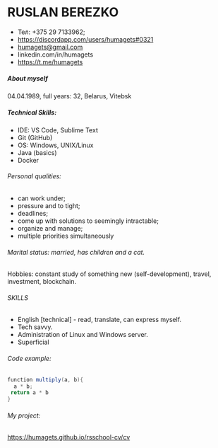 # RUSLAN BEREZKO 

* Тел: +375 29 7133962;
* https://discordapp.com/users/humagets#0321
* humagets@gmail.com
* linkedin.com/in/humagets
* https://t.me/humagets

##### About myself

04.04.1989, full years: 32, Belarus, Vitebsk 

##### Technical Skills:
* IDE: VS Code, Sublime Text
* Git (GitHub)
* OS: Windows, UNIX/Linux
* Java (basics)
* Docker

###### Personal qualities: 
  - can work under;
  - pressure and to tight;
  - deadlines;
  - come up with solutions to seemingly intractable;
  - organize and manage;
  - multiple priorities simultaneously

###### Marital status: married, has children and a cat.
Hobbies: constant study of something new (self-development),
travel, investment, blockchain.
 
###### SKILLS
* English [technical] - read, translate, can express myself.
* Tech savvy. 
* Administration of Linux and Windows server. 
* Superficial

###### Code example:
```java
function multiply(a, b){
  a * b;
 return a * b
}
```
###### My project: 

https://humagets.github.io/rsschool-cv/cv
